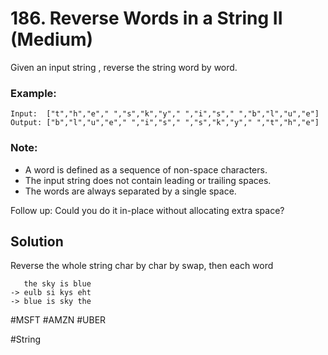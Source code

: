 # 186. Reverse Words in a String II (Medium)

Given an input string , reverse the string word by word. 

### Example:
```
Input:  ["t","h","e"," ","s","k","y"," ","i","s"," ","b","l","u","e"]
Output: ["b","l","u","e"," ","i","s"," ","s","k","y"," ","t","h","e"]
```

### Note: 
- A word is defined as a sequence of non-space characters.
- The input string does not contain leading or trailing spaces.
- The words are always separated by a single space.

Follow up: Could you do it in-place without allocating extra space?

## Solution
Reverse the whole string char by char by swap, then each word
```
   the sky is blue
-> eulb si kys eht
-> blue is sky the
```

#MSFT #AMZN #UBER

#String